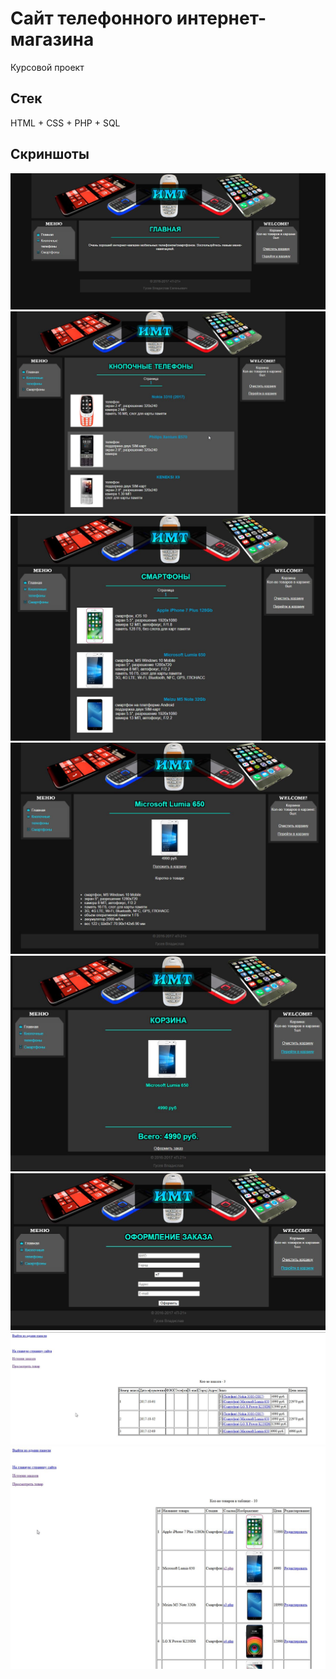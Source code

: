 # Сайт телефонного интернет-магазина
Курсовой проект

## Стек
HTML + CSS + PHP + SQL

## Скриншоты
![](img/1.jpg)
![](img/2.jpg)
![](img/3.jpg)
![](img/4.jpg)
![](img/5.jpg)
![](img/6.jpg)
![](img/7.jpg)
![](img/8.jpg)